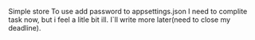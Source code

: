 ﻿Simple store
To use add password to appsettings.json
I need to complite task now, but i feel a litle bit ill. I`ll write more later(need to close my deadline).
